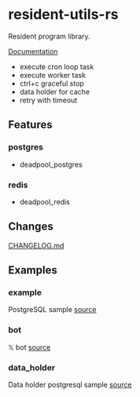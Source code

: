 # resident-utils-rs

Resident program library.

[Documentation](https://docs.rs/resident-utils)

- execute cron loop task
- execute worker task
- ctrl+c graceful stop
- data holder for cache
- retry with timeout

## Features
### postgres
- deadpool_postgres

### redis
- deadpool_redis

## Changes
[CHANGELOG.md](https://github.com/aoyagikouhei/resident-utils-rs/blob/main/CHANGELOG.md)

## Examples
### example
PostgreSQL sample
[source](https://github.com/aoyagikouhei/resident-utils-rs/tree/main/examples/example)

### bot
𝕏 bot
[source](https://github.com/aoyagikouhei/resident-utils-rs/tree/main/examples/bot)

### data_holder
Data holder postgresql sample
[source](https://github.com/aoyagikouhei/resident-utils-rs/tree/main/examples/holder_pg)